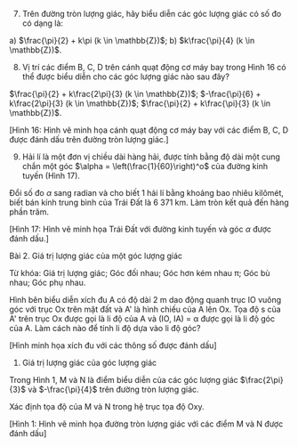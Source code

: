 7. Trên đường tròn lượng giác, hãy biểu diễn các góc lượng giác có số đo có dạng là:

a) $\frac{\pi}{2} + k\pi (k \in \mathbb{Z})$;    b) $k\frac{\pi}{4} (k \in \mathbb{Z})$.

8. Vị trí các điểm B, C, D trên cánh quạt động cơ máy bay trong Hình 16 có thể được biểu diễn cho các góc lượng giác nào sau đây?

$\frac{\pi}{2} + k\frac{2\pi}{3} (k \in \mathbb{Z})$; $-\frac{\pi}{6} + k\frac{2\pi}{3} (k \in \mathbb{Z})$; $\frac{\pi}{2} + k\frac{\pi}{3} (k \in \mathbb{Z})$.

[Hình 16: Hình vẽ minh họa cánh quạt động cơ máy bay với các điểm B, C, D được đánh dấu trên đường tròn lượng giác.]

9. Hải lí là một đơn vị chiều dài hàng hải, được tính bằng độ dài một cung chắn một góc $\alpha = \left(\frac{1}{60}\right)^o$ của đường kinh tuyến (Hình 17).

Đổi số đo $\alpha$ sang radian và cho biết 1 hải lí bằng khoảng bao nhiêu kilômét, biết bán kính trung bình của Trái Đất là 6 371 km. Làm tròn kết quả đến hàng phần trăm.

[Hình 17: Hình vẽ minh họa Trái Đất với đường kinh tuyến và góc $\alpha$ được đánh dấu.]

Bài 2. Giá trị lượng giác của một góc lượng giác

Từ khóa: Giá trị lượng giác; Góc đối nhau; Góc hơn kém nhau π; Góc bù nhau; Góc phụ nhau.

Hình bên biểu diễn xích đu A có độ dài 2 m dao động quanh trục IO vuông góc với trục Ox trên mặt đất và A' là hình chiếu của A lên Ox. Tọa độ s của A' trên trục Ox được gọi là li độ của A và (IO, IA) = α được gọi là li độ góc của A. Làm cách nào để tính li độ dựa vào li độ góc?

[Hình minh họa xích đu với các thông số được đánh dấu]

1. Giá trị lượng giác của góc lượng giác

Trong Hình 1, M và N là điểm biểu diễn của các góc lượng giác $\frac{2\pi}{3}$ và $-\frac{\pi}{4}$ trên đường tròn lượng giác.

Xác định tọa độ của M và N trong hệ trục tọa độ Oxy.

[Hình 1: Hình vẽ minh họa đường tròn lượng giác với các điểm M và N được đánh dấu]